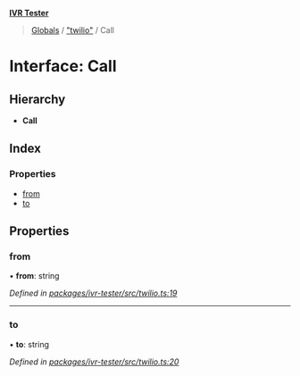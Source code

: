 **[IVR Tester](../README.md)**

> [Globals](../README.md) / ["twilio"](../modules/_twilio_.md) / Call

# Interface: Call

## Hierarchy

* **Call**

## Index

### Properties

* [from](_twilio_.call.md#from)
* [to](_twilio_.call.md#to)

## Properties

### from

•  **from**: string

*Defined in [packages/ivr-tester/src/twilio.ts:19](https://github.com/SketchingDev/ivr-tester/blob/f08915c/packages/ivr-tester/src/twilio.ts#L19)*

___

### to

•  **to**: string

*Defined in [packages/ivr-tester/src/twilio.ts:20](https://github.com/SketchingDev/ivr-tester/blob/f08915c/packages/ivr-tester/src/twilio.ts#L20)*
